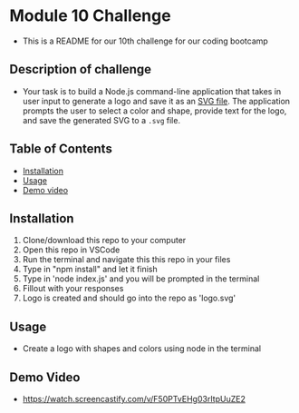 # Module 10 Challenge
- This is a README for our 10th challenge for our coding bootcamp
## Description of challenge 
- Your task is to build a Node.js command-line application that takes in user input to generate a logo and save it as an [SVG file](https://en.wikipedia.org/wiki/Scalable_Vector_Graphics). The application prompts the user to select a color and shape, provide text for the logo, and save the generated SVG to a `.svg` file.
## Table of Contents
* [Installation](#installation)
* [Usage](#usage)
* [Demo video](#Demo-video)
## Installation
1. Clone/download this repo to your computer
2. Open this repo in VSCode
3. Run the terminal and navigate this this repo in your files 
4. Type in "npm install" and let it finish 
5. Type in 'node index.js' and you will be prompted in the terminal 
6. Fillout with your responses 
7. Logo is created and should go into the repo as 'logo.svg'
## Usage
- Create a logo with shapes and colors using node in the terminal
## Demo Video
- https://watch.screencastify.com/v/F50PTvEHg03rItpUuZE2
